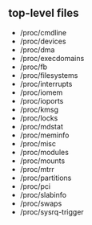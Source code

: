 ## top-level files

- /proc/cmdline
- /proc/devices
- /proc/dma
- /proc/execdomains
- /proc/fb
- /proc/filesystems
- /proc/interrupts
- /proc/iomem
- /proc/ioports
- /proc/kmsg
- /proc/locks
- /proc/mdstat
- /proc/meminfo
- /proc/misc
- /proc/modules
- /proc/mounts
- /proc/mtrr
- /proc/partitions
- /proc/pci
- /proc/slabinfo
- /proc/swaps
- /proc/sysrq-trigger
